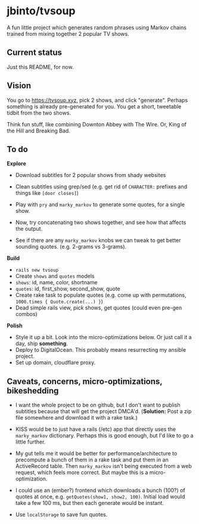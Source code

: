 # jbinto/tvsoup

A fun little project which generates random phrases using Markov chains trained from mixing together 2 popular TV shows.

## Current status

Just this README, for now.

## Vision

You go to https://tvsoup.xyz, pick 2 shows, and click "generate". Perhaps something is already pre-generated for you. You get a short, tweetable tidbit from the two shows.

Think fun stuff, like combining Downton Abbey with The Wire. Or, King of the Hill and Breaking Bad.

## To do 

**Explore**

* Download subtitles for 2 popular shows from shady websites
* Clean subtitles using grep/sed (e.g. get rid of `CHARACTER:` prefixes and things like `[door closes]`)

* Play with `pry` and `marky_markov` to generate some quotes, for a single show.
* Now, try concatenating two shows together, and see how that affects the output.
* See if there are any `marky_markov` knobs we can tweak to get better sounding quotes. (e.g. 2-grams vs 3-grams).

**Build**

* `rails new tvsoup`
* Create `shows` and `quotes` models
* `shows`: id, name, color, shortname
* `quotes`: id, first_show, second_show, quote
* Create rake task to populate quotes (e.g. come up with permutations, `1000.times { Quote.create(...) }`)
* Dead simple rails view, pick shows, get quotes (could even pre-gen combos)

**Polish**

* Style it up a bit. Look into the micro-optimizations below. Or just call it a day, ship **something**.
* Deploy to DigitalOcean. This probably means resurrecting my ansible project.
* Set up domain, cloudflare proxy.

## Caveats, concerns, micro-optimizations, bikeshedding

* I want the whole project to be on github, but I don't want to publish subtitles because that will get the project DMCA'd. (**Solution:** Post a zip file somewhere and download it with a rake task.) 

* KISS would be to just have a rails (/etc) app that directly uses the `marky_markov` dictionary. Perhaps this is good enough, but I'd like to go a little further.

* My gut tells me it would be better for performance/architecture to precompute a bunch of them in a rake task and put them in an ActiveRecord table. Then `marky_markov` isn't being executed from a web request, which feels more correct. But maybe this is a micro-optimization. 

* I could use an (ember?) frontend which downloads a bunch (100?) of quotes at once, e.g. `getQuotes(show1, show2, 100)`. Initial load would take a few 100 ms, but then each generate would be instant.

* Use `localStorage` to save fun quotes.


